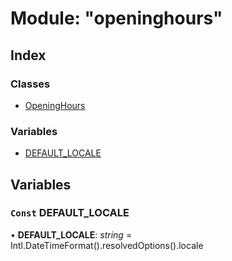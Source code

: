 
# Module: "openinghours"

## Index

### Classes

* [OpeningHours](../classes/_openinghours_.openinghours.md)

### Variables

* [DEFAULT_LOCALE](_openinghours_.md#const-default_locale)

## Variables

### `Const` DEFAULT_LOCALE

• **DEFAULT_LOCALE**: *string* = Intl.DateTimeFormat().resolvedOptions().locale
